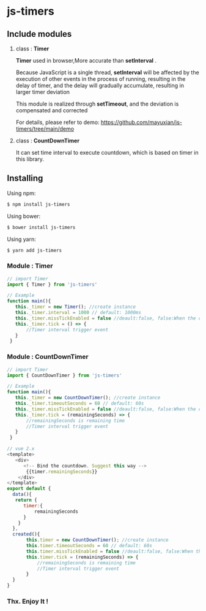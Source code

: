 # js-timers


## Include modules

1. class : **Timer**

   **Timer** used in browser,More accurate than **setInterval** .

   Because JavaScript is a single thread,  **setInterval** will be affected by the execution of other events in the process of running, resulting in the delay of timer, and the delay will gradually accumulate, resulting in larger timer deviation

   This module is realized through **setTimeout**, and the deviation is compensated and corrected

   For details, please refer to demo: https://github.com/mayuxian/js-timers/tree/main/demo

2. class : **CountDownTimer**

   It can set time interval to execute countdown, which is based on timer in this library.



## Installing

Using npm:

```bash
$ npm install js-timers
```

Using bower:

```bash
$ bower install js-timers
```

Using yarn:

```bash
$ yarn add js-timers
```

 	

###  Module : Timer

``` javascript
// import Timer
import { Timer } from 'js-timers'

// Example
function main(){
   this._timer = new Timer(); //create instance
   this._timer.interval = 1000 // default: 1000ms
   this._timer.missTickEnabled = false //deault:false, false:When the countdown error exceeds the time interval, false will be executed immediately. true:Otherwise, miss the tick event.
   this._timer.tick = () => {
       //Timer interval trigger event
   }
 }
```



###  Module : CountDownTimer

```javascript
// import Timer
import { CountDownTimer } from 'js-timers'

// Example
function main(){
   this._timer = new CountDownTimer(); //create instance
   this._timer.timeoutSeconds = 60 // default: 60s
   this._timer.missTickEnabled = false //deault:false, false:When the countdown error exceeds the time interval, false will be executed immediately. true:Otherwise, miss the tick event.
   this._timer.tick = (remainingSeconds) => {
       //remainingSeconds is remaining time
       //Timer interval trigger event
   }
 }

```

``` javascript
// vue 2.x
<template>
   <div>
      <!-- Bind the countdown. Suggest this way -->
       {{timer.remainingSeconds}}
    </div>
</template>
export default {
  data(){
   return {
      timer:{
          remainingSeconds
      }
    }
  },
  created(){
       this.timer = new CountDownTimer(); //create instance
       this.timer.timeoutSeconds = 60 // default: 60s
       this.timer.missTickEnabled = false //deault:false, false:When the countdown error exceeds the time interval, false will be executed immediately. true:Otherwise, miss the tick event.
       this.timer.tick = (remainingSeconds) => {
           //remainingSeconds is remaining time
           //Timer interval trigger event
       }
  }
}
```



### Thx. Enjoy It !


